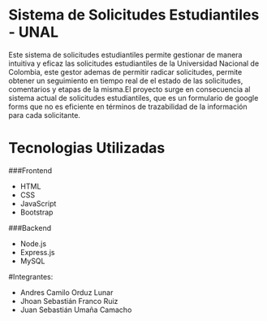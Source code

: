 # Sistema de Solicitudes Estudiantiles - UNAL

Este sistema de solicitudes estudiantiles permite gestionar de manera intuitiva y eficaz las solicitudes estudiantiles de la Universidad Nacional de Colombia, este gestor ademas de permitir radicar solicitudes, permite obtener un seguimiento en tiempo real de el estado de las solicitudes, comentarios y etapas de la misma.El proyecto surge en consecuencia al sistema actual de solicitudes estudiantiles, que es un formulario de google forms que no es eficiente en términos de trazabilidad de la información para cada solicitante.

# Tecnologias Utilizadas
###Frontend
- HTML
- CSS
- JavaScript
- Bootstrap

###Backend
- Node.js
- Express.js
- MySQL

#Integrantes:
- Andres Camilo Orduz Lunar
- Jhoan Sebastián Franco Ruiz
- Juan Sebastián Umaña Camacho

